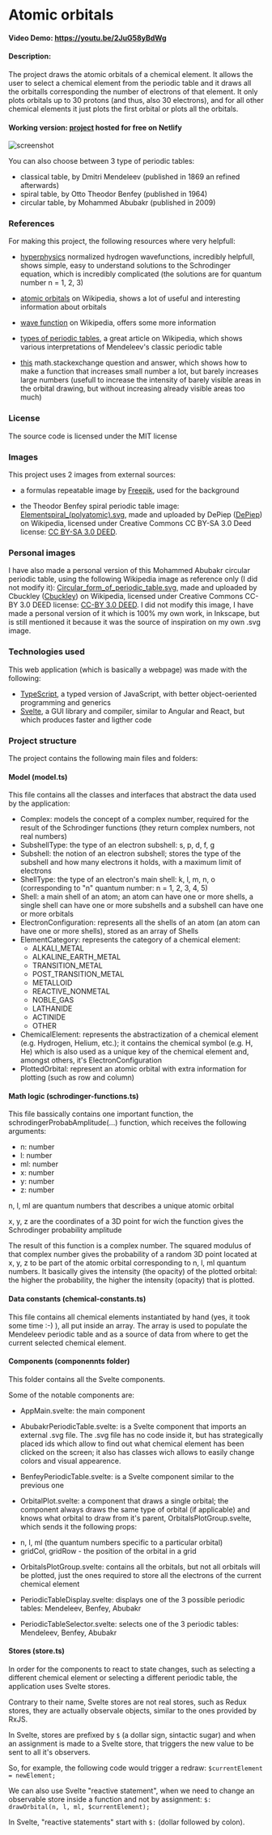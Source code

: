 # Atomic orbitals
#### Video Demo: https://youtu.be/2JuG58yBdWg
#### Description:
The project draws the atomic orbitals of a chemical element. It allows the user to select a chemical element from the periodic table and it draws all the orbitalls corresponding the number of electrons of that element. It only plots orbitals up to 30 protons (and thus, also 30 electrons), and for all other chemical elements it just plots the first orbital or plots all the orbitals.

#### Working version: [project](https://main--atomic-orbitals-4e8b49.netlify.app/) hosted for free on Netlify

![screenshot](screenshots/atomic-orbitals-1.png)

You can also choose between 3 type of periodic tables:
* classical table, by Dmitri Mendeleev (published in 1869 an refined afterwards)
* spiral table, by Otto Theodor Benfey (published in 1964)
* circular table, by Mohammed Abubakr (published in 2009)

### References
For making this project, the following resources where very helpfull:
* [hyperphysics](http://hyperphysics.phy-astr.gsu.edu/hbase/quantum/hydwf.html#c3) normalized hydrogen wavefunctions, incredibly helpfull, shows simple, easy to understand solutions to the Schrodinger equation, which is incredibly complicated (the solutions are for quantum number n = 1, 2, 3)

* [atomic orbitals](https://en.wikipedia.org/wiki/Atomic_orbital#Orbitals_table) on Wikipedia, shows a lot of useful and interesting information about orbitals

* [wave function](https://en.wikipedia.org/wiki/Wave_function) on Wikipedia, offers some more information

* [types of periodic tables](https://en.wikipedia.org/wiki/Types_of_periodic_tables), a great article on Wikipedia, which shows various interpretations of Mendeleev's classic periodic table

* [this](https://math.stackexchange.com/questions/158487/function-that-magnifies-small-changes-and-compresses-large-changes) math.stackexchange question and answer, which shows how to make a function that increases small number a lot, but barely increases large numbers (usefull to increase the intensity of barely visible areas in the orbital drawing, but without increasing already visible areas too much)

### License
The source code is licensed under the MIT license

### Images
This project uses 2 images from external sources:
* a formulas repeatable image by [Freepik](https://www.freepik.com/free-vector/hand-drawn-scientific-formulas-chalkboard_7465599.htm#query=physics%20background&position=8&from_view=keyword&track=ais&uuid=c0ad5447-2189-4168-bf6b-40902e8257f9), used for the background

* the Theodor Benfey spiral periodic table image: [Elementspiral_(polyatomic).svg](https://en.wikipedia.org/wiki/File:Elementspiral_(polyatomic).svg), made and uploaded by DePiep ([DePiep](https://commons.wikimedia.org/wiki/User:DePiep)) on Wikipedia, licensed under Creative Commons CC BY-SA 3.0 Deed license: [CC BY-SA 3.0 DEED](https://creativecommons.org/licenses/by-sa/3.0/deed.en).

### Personal images
I have also made a personal version of this Mohammed Abubakr circular periodic table, using the following Wikipedia image as reference only (I did not modify it): [Circular_form_of_periodic_table.svg](https://en.wikipedia.org/wiki/File:Circular_form_of_periodic_table.svg), made and uploaded by Cbuckley ([Cbuckley](https://en.wikipedia.org/wiki/User:Cbuckley)) on Wikipedia, licensed under Creative Commons CC-BY 3.0 DEED license: [CC-BY 3.0 DEED](https://creativecommons.org/licenses/by/3.0/deed.en). I did not modify this image, I have made a personal version of it which is 100% my own work, in Inkscape, but is still mentioned it because it was the source of inspiration on my own .svg image.

### Technologies used
This web application (which is basically a webpage) was made with the following:
* [TypeScript](https://www.typescriptlang.org/), a typed version of JavaScript, with better object-oeriented programming and generics
* [Svelte](https://svelte.dev/), a GUI library and compiler, similar to Angular and React, but which produces faster and ligther code

### Project structure
The project contains the following main files and folders:
#### Model (model.ts)
This file contains all the classes and interfaces that abstract the data used by the application:
- Complex: models the concept of a complex number, required for the result of the Schrodinger functions (they return complex numbers, not real numbers)
- SubshellType: the type of an electron subshell: s, p, d, f, g
- Subshell: the notion of an electron subshell; stores the type of the subshell and how many electrons it holds, with a maximum limit of electrons
- ShellType: the type of an electron's main shell: k, l, m, n, o (corresponding to "n" quantum number: n = 1, 2, 3, 4, 5)
- Shell: a main shell of an atom; an atom can have one or more shells, a single shell can have one or more subshells and a subshell can have one or more orbitals
- ElectronConfiguration: represents all the shells of an atom (an atom can have one or more shells), stored as an array of Shells
- ElementCategory: represents the category of a chemical element:
   + ALKALI_METAL
   + ALKALINE_EARTH_METAL
   + TRANSITION_METAL
   + POST_TRANSITION_METAL
   + METALLOID
   + REACTIVE_NONMETAL
   + NOBLE_GAS
   + LATHANIDE
   + ACTINIDE
   + OTHER
- ChemicalElement: represents the abstractization of a chemical element (e.g. Hydrogen, Helium, etc.); it contains the chemical symbol (e.g. H, He) which is also used as a unique key of the chemical element and, amongst others, it's ElectronConfiguration
- PlottedOrbital: represent an atomic orbital with extra information for plotting (such as row and column)

#### Math logic (schrodinger-functions.ts)
This file bassically contains one important function, the schrodingerProbabAmplitude(...) function, which receives the following arguments:
* n: number
* l: number
* ml: number
* x: number
* y: number
* z: number

n, l, ml are quantum numbers that describes a unique atomic orbital

x, y, z are the coordinates of a 3D point for wich the function gives the Schrodinger probability amplitude

The result of this function is a complex number. The squared modulus of that complex number gives the probability of a random 3D point located at x, y, z to be part of the atomic orbital corresponding to n, l, ml quantum numbers. It basically gives the intensity (the opacity) of the plotted orbital: the higher the probability, the higher the intensity (opacity) that is plotted.

#### Data constants (chemical-constants.ts)
This file contains all chemical elements instantiated by hand (yes, it took some time :-) ), all put inside an array. The array is used to populate the Mendeleev periodic table and as a source of data from where to get the current selected chemical element.

#### Components (componennts folder)
This folder contains all the Svelte components.

Some of the notable components are:
* AppMain.svelte: the main component
* AbubakrPeriodicTable.svelte: is a Svelte component that imports an external .svg file. The .svg file has no code inside it, but has strategically placed ids which allow to find out what chemical element has been clicked on the screen; it also has classes wich allows to easily change colors and visual appearence.

* BenfeyPeriodicTable.svelte: is a Svelte component similar to the previous one

* OrbitalPlot.svelte: a component that draws a single orbital; the component always draws the same type of orbital (if applicable) and knows what orbital to draw from it's parent, OrbitalsPlotGroup.svelte, which sends it the following props:
 - n, l, ml (the quantum numbers specific to a particular orbital)
 - gridCol, gridRow - the position of the orbital in a grid

* OrbitalsPlotGroup.svelte: contains all the orbitals, but not all orbitals will be plotted, just the ones required to store all the electrons of the current chemical element

* PeriodicTableDisplay.svelte: displays one of the 3 possible periodic tables: Mendeleev, Benfey, Abubakr

* PeriodicTableSelector.svelte: selects one of the 3 periodic tables: Mendeleev, Benfey, Abubakr

#### Stores (store.ts)
In order for the components to react to state changes, such as selecting a different chemical element or selecting a different periodic table, the application uses Svelte stores.

Contrary to their name, Svelte stores are not real stores, such as Redux stores, they are actually observale objects, similar to the ones provided by RxJS.

In Svelte, stores are prefixed by `$` (a dollar sign, sintactic sugar) and when an assignment is made to a Svelte store, that triggers the new value to be sent to all it's observers.

So, for example, the following code would trigger a redraw: `$currentElement = newElement;`

We can also use Svelte "reactive statement", when we need to change an observable store inside a function and not by assignment: `$: drawOrbital(n, l, ml, $currentElement);`

In Svelte, "reactive statements" start with `$:` (dollar followed by colon).
